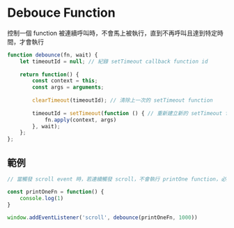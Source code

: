 # Debouce Function
控制一個 function 被連續呼叫時，不會馬上被執行，直到不再呼叫且達到特定時間，才會執行
```Javascript
function debounce(fn, wait) {
	let timeoutId = null; // 紀錄 setTimeout callback function id
	
	return function() {
		const context = this;
		const args = arguments;
		
		clearTimeout(timeoutId); // 清除上一次的 setTimeout function
		
		timeoutId = setTimeout(function () { // 重新建立新的 setTimeout function
			fn.apply(context, args)
		}, wait);
	};
};
```

## 範例
```Javascript
// 當觸發 scroll event 時，若連續觸發 scroll，不會執行 printOne function，必須等到 scroll 停止且等待 1 秒後才會執行

const printOneFn = function() {
	console.log(1)
}

window.addEventListener('scroll', debounce(printOneFn, 1000))
```